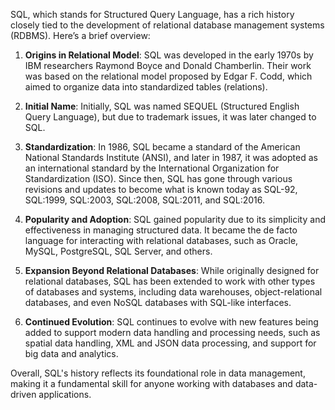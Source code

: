 SQL, which stands for Structured Query Language, has a rich history closely tied to the development of relational database management systems (RDBMS). Here’s a brief overview:

1. **Origins in Relational Model**: SQL was developed in the early 1970s by IBM researchers Raymond Boyce and Donald Chamberlin. Their work was based on the relational model proposed by Edgar F. Codd, which aimed to organize data into standardized tables (relations).

2. **Initial Name**: Initially, SQL was named SEQUEL (Structured English Query Language), but due to trademark issues, it was later changed to SQL.

3. **Standardization**: In 1986, SQL became a standard of the American National Standards Institute (ANSI), and later in 1987, it was adopted as an international standard by the International Organization for Standardization (ISO). Since then, SQL has gone through various revisions and updates to become what is known today as SQL-92, SQL:1999, SQL:2003, SQL:2008, SQL:2011, and SQL:2016.

4. **Popularity and Adoption**: SQL gained popularity due to its simplicity and effectiveness in managing structured data. It became the de facto language for interacting with relational databases, such as Oracle, MySQL, PostgreSQL, SQL Server, and others.

5. **Expansion Beyond Relational Databases**: While originally designed for relational databases, SQL has been extended to work with other types of databases and systems, including data warehouses, object-relational databases, and even NoSQL databases with SQL-like interfaces.

6. **Continued Evolution**: SQL continues to evolve with new features being added to support modern data handling and processing needs, such as spatial data handling, XML and JSON data processing, and support for big data and analytics.

Overall, SQL's history reflects its foundational role in data management, making it a fundamental skill for anyone working with databases and data-driven applications.
